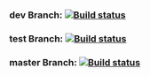 ### dev Branch: [![Build status](https://build.appcenter.ms/v0.1/apps/56c70b79-5fea-49fb-bc15-f97cc3ca80aa/branches/dev/badge)](https://appcenter.ms)
### test Branch: [![Build status](https://build.appcenter.ms/v0.1/apps/56c70b79-5fea-49fb-bc15-f97cc3ca80aa/branches/test/badge)](https://appcenter.ms)
### master Branch: [![Build status](https://build.appcenter.ms/v0.1/apps/56c70b79-5fea-49fb-bc15-f97cc3ca80aa/branches/master/badge)](https://appcenter.ms)
